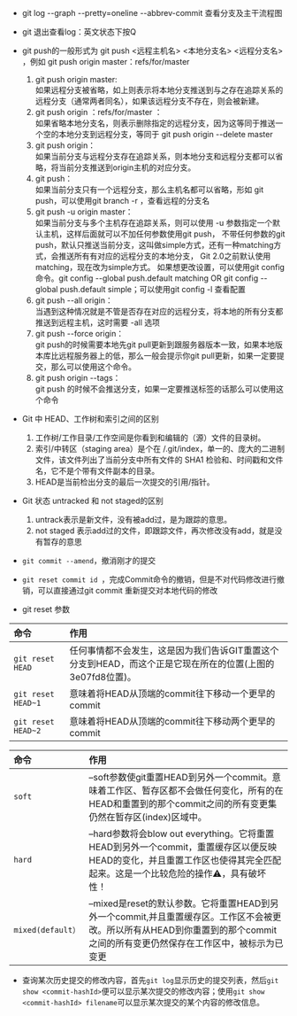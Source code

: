 + git log --graph --pretty=oneline --abbrev-commit 查看分支及主干流程图

+ git 退出查看log：英文状态下按Q

+ git push的一般形式为 git push <远程主机名> <本地分支名>  <远程分支名> ，例如 git push origin master：refs/for/master
  1. git push origin master: <br>
  如果远程分支被省略，如上则表示将本地分支推送到与之存在追踪关系的远程分支（通常两者同名），如果该远程分支不存在，则会被新建。
  2. git push origin ：refs/for/master ：<br>
  如果省略本地分支名，则表示删除指定的远程分支，因为这等同于推送一个空的本地分支到远程分支，等同于 git push origin --delete master
  3. git push origin：<br>
  如果当前分支与远程分支存在追踪关系，则本地分支和远程分支都可以省略，将当前分支推送到origin主机的对应分支。
  4. git push：<br>
  如果当前分支只有一个远程分支，那么主机名都可以省略，形如 git push，可以使用git branch -r ，查看远程的分支名
  5. git push -u origin master：<br>
  如果当前分支与多个主机存在追踪关系，则可以使用 -u 参数指定一个默认主机，这样后面就可以不加任何参数使用git push，
  不带任何参数的git push，默认只推送当前分支，这叫做simple方式，还有一种matching方式，会推送所有有对应的远程分支的本地分支，
  Git 2.0之前默认使用matching，现在改为simple方式。
  如果想更改设置，可以使用git config命令。git config --global push.default matching OR git config --global push.default simple；可以使用git config -l 查看配置
  6. git push --all origin：<br>
  当遇到这种情况就是不管是否存在对应的远程分支，将本地的所有分支都推送到远程主机，这时需要 -all 选项
  7. git push --force origin：<br>
  git push的时候需要本地先git pull更新到跟服务器版本一致，如果本地版本库比远程服务器上的低，那么一般会提示你git pull更新，如果一定要提交，那么可以使用这个命令。
  8. git push origin --tags：<br>
  git push 的时候不会推送分支，如果一定要推送标签的话那么可以使用这个命令

+ Git 中 HEAD、工作树和索引之间的区别
  1. 工作树/工作目录/工作空间是你看到和编辑的（源）文件的目录树。
  2. 索引/中转区（staging area）是个在 /.git/index，单一的、庞大的二进制文件，该文件列出了当前分支中所有文件的 SHA1 检验和、时间戳和文件名，它不是个带有文件副本的目录。
  3. HEAD是当前检出分支的最后一次提交的引用/指针。

+ Git 状态 untracked 和 not staged的区别
  1. untrack表示是新文件，没有被add过，是为跟踪的意思。
  2. not staged 表示add过的文件，即跟踪文件，再次修改没有add，就是没有暂存的意思

+ ```git commit --amend```，撤消刚才的提交

+ ```git reset commit id ```，完成Commit命令的撤销，但是不对代码修改进行撤销，可以直接通过git commit 重新提交对本地代码的修改

+ git reset 参数

| 命令 | 作用 |
| :--- | :--- |
| `git reset HEAD` | 任何事情都不会发生，这是因为我们告诉GIT重置这个分支到HEAD，而这个正是它现在所在的位置(上图的3e07fd8位置)。 |
| `git reset HEAD~1	` | 意味着将HEAD从顶端的commit往下移动一个更早的commit |
| `git reset HEAD~2` | 意味着将HEAD从顶端的commit往下移动两个更早的commit |

| 命令 | 作用 |
| :--- | :--- |
| `soft` | –soft参数使git重置HEAD到另外一个commit。意味着工作区、暂存区都不会做任何变化，所有的在 HEAD和重置到的那个commit之间的所有变更集仍然在暂存区(index)区域中。 |
| `hard` | –hard参数将会blow out everything。它将重置HEAD到另外一个commit，重置缓存区以便反映HEAD的变化，并且重置工作区也使得其完全匹配起来。这是一个比较危险的操作⚠️，具有破坏性！ |
| `mixed(default）` | –mixed是reset的默认参数。它将重置HEAD到另外一个commit,并且重置缓存区。工作区不会被更改。所以所有从HEAD到你重置到的那个commit之间的所有变更仍然保存在工作区中，被标示为已变更 |

+ 查询某次历史提交的修改内容，首先`git log`显示历史的提交列表，然后`git show <commit-hashId>`便可以显示某次提交的修改内容；使用`git show <commit-hashId> filename`可以显示某次提交的某个内容的修改信息。
